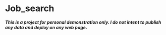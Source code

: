 # Job_search

##### This is a project for personal demonstration only. I do not intent to publish any data and deploy on any web page.
